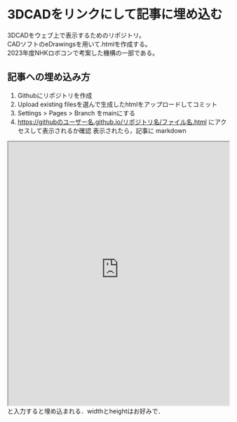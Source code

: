 # 3DCADをリンクにして記事に埋め込む
3DCADをウェブ上で表示するためのリポジトリ。  
CADソフトのeDrawingsを用いて.htmlを作成する。  
2023年度NHKロボコンで考案した機構の一部である。

## 記事への埋め込み方
1. Githubにリポジトリを作成
2. Upload existing filesを選んで生成したhtmlをアップロードしてコミット
3. Settings > Pages > Branch をmainにする  
4. https://githubのユーザー名.github.io/リポジトリ名/ファイル名.html にアクセスして表示されるか確認
表示されたら，記事に
markdown
<iframe src="https://githubのユーザー名.github.io/リポジトリ名/ファイル名.html" width=100% height=600px></iframe>
と入力すると埋め込まれる．widthとheightはお好みで．
